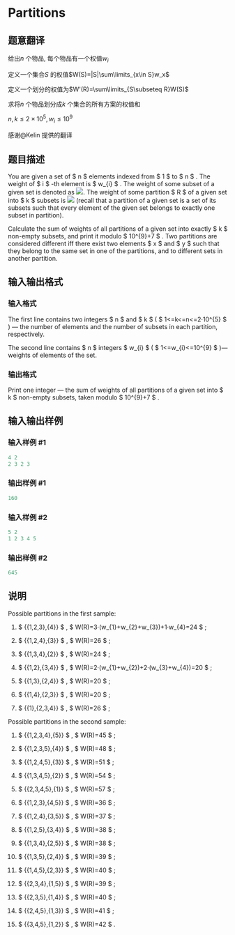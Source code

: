 # Partitions

## 题意翻译

给出$n$ 个物品$,$ 每个物品有一个权值$w_i$

定义一个集合$S$ 的权值$W(S)=|S|\sum\limits_{x\in S}w_x$

定义一个划分的权值为$W'(R)=\sum\limits_{S\subseteq R}W(S)$

求将$n$ 个物品划分成$k$ 个集合的所有方案的权值和

$n,k\le2\times10^5,w_i\le10^9$

感谢@Kelin 提供的翻译

## 题目描述

You are given a set of $ n $ elements indexed from $ 1 $ to $ n $ . The weight of $ i $ -th element is $ w_{i} $ . The weight of some subset of a given set is denoted as ![](https://cdn.luogu.com.cn/upload/vjudge_pic/CF961G/fbf0c843290b6183affbaf7ada0d6cecd6d2fbbd.png). The weight of some partition $ R $ of a given set into $ k $ subsets is ![](https://cdn.luogu.com.cn/upload/vjudge_pic/CF961G/0aeb77393cfc4b9aa3d9c64303202277f9c1f051.png) (recall that a partition of a given set is a set of its subsets such that every element of the given set belongs to exactly one subset in partition).

Calculate the sum of weights of all partitions of a given set into exactly $ k $ non-empty subsets, and print it modulo $ 10^{9}+7 $ . Two partitions are considered different iff there exist two elements $ x $ and $ y $ such that they belong to the same set in one of the partitions, and to different sets in another partition.

## 输入输出格式

### 输入格式

The first line contains two integers $ n $ and $ k $ ( $ 1<=k<=n<=2·10^{5} $ ) — the number of elements and the number of subsets in each partition, respectively.

The second line contains $ n $ integers $ w_{i} $ ( $ 1<=w_{i}<=10^{9} $ )— weights of elements of the set.

### 输出格式

Print one integer — the sum of weights of all partitions of a given set into $ k $ non-empty subsets, taken modulo $ 10^{9}+7 $ .

## 输入输出样例

### 输入样例 #1

```cpp
4 2
2 3 2 3

```
### 输出样例 #1

```cpp
160

```
### 输入样例 #2

```cpp
5 2
1 2 3 4 5

```
### 输出样例 #2

```cpp
645

```
## 说明

Possible partitions in the first sample:

1. $ {{1,2,3},{4}} $ , $ W(R)=3·(w_{1}+w_{2}+w_{3})+1·w_{4}=24 $ ;

2. $ {{1,2,4},{3}} $ , $ W(R)=26 $ ;

3. $ {{1,3,4},{2}} $ , $ W(R)=24 $ ;

4. $ {{1,2},{3,4}} $ , $ W(R)=2·(w_{1}+w_{2})+2·(w_{3}+w_{4})=20 $ ;

5. $ {{1,3},{2,4}} $ , $ W(R)=20 $ ;

6. $ {{1,4},{2,3}} $ , $ W(R)=20 $ ;

7. $ {{1},{2,3,4}} $ , $ W(R)=26 $ ;

Possible partitions in the second sample:

1. $ {{1,2,3,4},{5}} $ , $ W(R)=45 $ ;

2. $ {{1,2,3,5},{4}} $ , $ W(R)=48 $ ;

3. $ {{1,2,4,5},{3}} $ , $ W(R)=51 $ ;

4. $ {{1,3,4,5},{2}} $ , $ W(R)=54 $ ;

5. $ {{2,3,4,5},{1}} $ , $ W(R)=57 $ ;

6. $ {{1,2,3},{4,5}} $ , $ W(R)=36 $ ;

7. $ {{1,2,4},{3,5}} $ , $ W(R)=37 $ ;

8. $ {{1,2,5},{3,4}} $ , $ W(R)=38 $ ;

9. $ {{1,3,4},{2,5}} $ , $ W(R)=38 $ ;

10. $ {{1,3,5},{2,4}} $ , $ W(R)=39 $ ;

11. $ {{1,4,5},{2,3}} $ , $ W(R)=40 $ ;

12. $ {{2,3,4},{1,5}} $ , $ W(R)=39 $ ;

13. $ {{2,3,5},{1,4}} $ , $ W(R)=40 $ ;

14. $ {{2,4,5},{1,3}} $ , $ W(R)=41 $ ;

15. $ {{3,4,5},{1,2}} $ , $ W(R)=42 $ .

